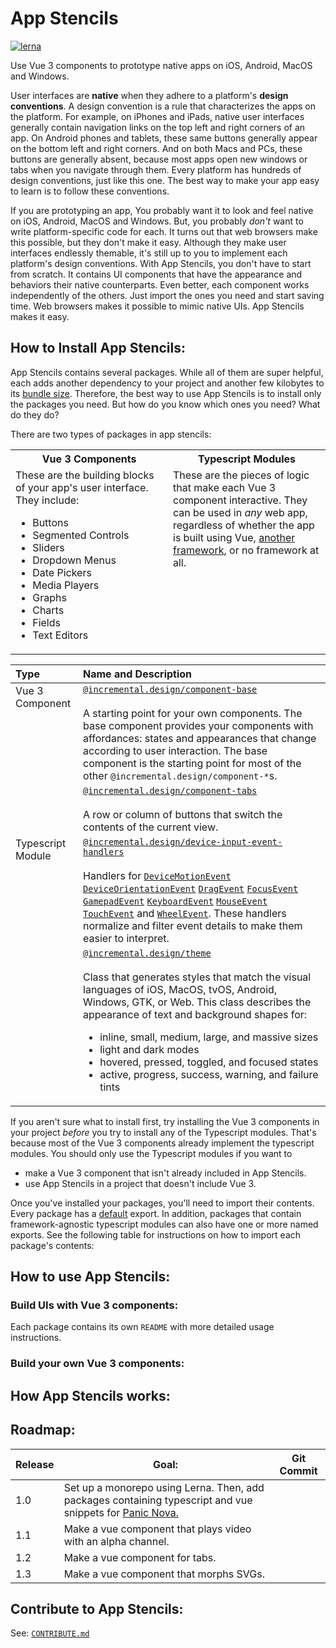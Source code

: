 # App Stencils

[![lerna](https://img.shields.io/badge/maintained%20with-lerna-cc00ff.svg)](https://lerna.js.org/)

Use Vue 3 components to prototype native apps on iOS, Android, MacOS and Windows.

User interfaces are **native** when they adhere to a platform's **design conventions**. A design convention is a rule that characterizes the apps on the platform. For example, on iPhones and iPads, native user interfaces generally contain navigation links on the top left and right corners of an app. On Android phones and tablets, these same buttons generally appear on the bottom left and right corners. And on both Macs and PCs, these buttons are generally absent, because most apps open new windows or tabs when you navigate through them. Every platform has hundreds of design conventions, just like this one. The best way to make your app easy to learn is to follow these conventions.

If you are prototyping an app, You probably want it to look and feel native on iOS, Android, MacOS and Windows. But, you probably _don't_ want to write platform-specific code for each. It turns out that web browsers make this possible, but they don't make it easy. Although they make user interfaces endlessly themable, it's still up to you to implement each platform's design conventions. With App Stencils, you don't have to start from scratch. It contains UI components that have the appearance and behaviors their native counterparts. Even better, each component works independently of the others. Just import the ones you need and start saving time. Web browsers makes it possible to mimic native UIs. App Stencils makes it easy.

## How to Install App Stencils:

App Stencils contains several packages. While all of them are super helpful, each adds another dependency to your project and another few kilobytes to its [bundle size](https://medium.com/@KasraKhosravi/slimming-down-your-bundle-size-d59db04c95d9). Therefore, the best way to use App Stencils is to install only the packages you need. But how do you know which ones you need? What do they do?

<!-- **The packages in App Stencils focus on just two things: handling user inputs, and displaying output**. You won't find packages that help you scaffold a backend, talk to an API, or set up a data model. If you're looking for a quick way to make a user interface, App Stencils is for you. If you're looking for a quick way to make an entire web app, App Stencils is also for you ... but you'll have to look elsewhere for your app's backend needs. -->

There are two types of packages in app stencils:

<table>
<tr>
<th>Vue 3 Components</th>
<th>Typescript Modules</th>
</tr>
<tr>
<td valign="top" width="50%">
	These are the building blocks of your app's user interface. They include:
		<ul>
			<li>Buttons</li>
			<li>Segmented Controls</li>
			<li>Sliders</li>
			<li>Dropdown Menus</li>
			<li>Date Pickers</li>
			<li>Media Players</li>
			<li>Graphs</li>
			<li>Charts</li>
			<li>Fields</li>
			<li>Text Editors</li>
		</ul>
</td>
<td valign="top" width="50%">
	These are the pieces of logic that make each Vue 3 component interactive. They can be used in <em>any</em> web app, regardless of whether the app is built using Vue, <a href="https://www.youtube.com/watch?v=cuHDQhDhvPE">another framework</a>, or no framework at all.
</td>
</tr>
</table>

 <!-- !List of Packages -->
<table>
<thead>
<tr>
	<th align="left">Type</th>
	<th align="left">Name and Description</th>
</tr>
</thead>
<tbody>

<!-- !Vue 3 Component -->
<!-- !vue3-component-base -->
<tr valign=top>
<td align="left" rowspan="2">Vue 3 Component</td>
<td align="left"><a href="./packages/vue3/component-base/README.md">
<code>@incremental.design/component-base</code>
</a>
<br>
<!-- place gif of the component in storybook here. make the gif link to a storybook hosted on github pages -->
<br/>
A starting point for your own components. The base component provides your components with affordances: states and appearances that change according to user interaction. The base component is the starting point for most of the other <code>@incremental.design/component-*</code>s.
<br/>
</td>
<!-- !vue3-component-base -->
<tr valign=top>

<td align="left"><a href="./packages/vue3/component-tabs/README.md">
<code>@incremental.design/component-tabs</code>
</a>
<br>
<!-- place gif of the component in storybook here. make the gif link to a storybook hosted on github pages -->
<br/>
A row or column of buttons that switch the contents of the current view.
<br/>
</td>
</tr>
</tr>
<!-- !Typescript Module -->
<tr valign="top">
<td align="left" rowspan="2">Typescript Module</td>
<td align="left">
<a href="./packages/shared/device-input-event-handlers/README.md">
<code>@incremental.design/device-input-event-handlers</code>
</a>
<br>
<!-- place gif of the component in storybook here. make the gif link to a storybook hosted on github pages -->
<br/>
Handlers for <code><a href="https://developer.mozilla.org/en-US/docs/Web/API/DeviceMotionEvent" target="_blank">DeviceMotionEvent</a></code> <code><a href="https://developer.mozilla.org/en-US/docs/Web/API/DeviceOrientationEvent" target="_blank">DeviceOrientationEvent</a></code> <code><a href="https://developer.mozilla.org/en-US/docs/Web/API/DragEvent" target="_blank">DragEvent</a></code> <code><a href="https://developer.mozilla.org/en-US/docs/Web/API/FocusEvent" target="_blank">FocusEvent</a></code> <code><a href="https://developer.mozilla.org/en-US/docs/Web/API/Gamepad_API/Using_the_Gamepad_API" target="_blank">GamepadEvent</a></code> <code><a href="https://developer.mozilla.org/en-US/docs/Web/API/KeyboardEvent" target="_blank">KeyboardEvent</a></code> <code><a href="https://developer.mozilla.org/en-US/docs/Web/API/MouseEvent" target="_blank">MouseEvent</a></code> <code><a href="https://developer.mozilla.org/en-US/docs/Web/API/TouchEvent" target="_blank">TouchEvent</a></code> and <code><a href="https://developer.mozilla.org/en-US/docs/Web/API/WheelEvent" target="_blank">WheelEvent</a></code>. These handlers normalize and filter event details to make them easier to interpret.
</td>
</tr>
<tr><td><a href="./packages/shared/theme/README.md"><code>@incremental.design/theme</code></a><br/>
<!-- place gif of the component in storybook here. make the gif link to a storybook hosted on github pages -->
<br/>
Class that generates styles that match the visual languages of iOS, MacOS, tvOS, Android, Windows, GTK, or Web. This class describes the appearance of text and background shapes for: <br><ul><li>inline, small, medium, large, and massive sizes</li><li>light and dark modes</li><li>hovered, pressed, toggled, and focused states</li><li>active, progress, success, warning, and failure tints</li></ul>
</td></tr>
</tbody>
</table>

If you aren't sure what to install first, try installing the Vue 3 components in your project _before_ you try to install any of the Typescript modules. That's because most of the Vue 3 components already implement the typescript modules. You should only use the Typescript modules if you want to

- make a Vue 3 component that isn't already included in App Stencils.
- use App Stencils in a project that doesn't include Vue 3.

Once you've installed your packages, you'll need to import their contents. Every package has a [default](https://developer.mozilla.org/en-US/docs/web/javascript/reference/statements/export#description) export. In addition, packages that contain framework-agnostic typescript modules can also have one or more named exports. See the following table for instructions on how to import each package's contents:

<!--
	need to build the storybook to github pages

	see: https://dev.to/kouts/deploy-storybook-to-github-pages-3bij


	and then for each component, make a thumbnail that links to the storybook page in the 'demo' field
 -->

## How to use App Stencils:

<!-- app stencils contains packages for handling input (vue plugins, typescript modules), and (vue components) for displaying output -->

### Build UIs with Vue 3 components:

<!-- need to explain that each vue 3 package exports ONE component. Every component shares certain props and styles, and each have their own unique props/styles. Need to let reader know that no matter what vue component they use, the 'basic' set of tunables is the same -->

<!--

each vue component contains a default appearance, a prop that accepts style configuration data (from the seamlss-vue style plugin), a default slot, and a suspense slot. If you don't use these slots, the component will show a default appearance. If you do, you can change the appearance with just a single string argument 'ios' 'android' 'macos' 'windows' 'gtk' 'blueprint', or you can initialize the seamlss-vue plugin and pass a reference to that

the default slot and suspense slot always contain the same scoped props

slots let you swap out the template, without swapping out the script: change the appearance, keep the behavior

in addition, some components have other named slots, each of which contain their own scoped props.

finally, each component conditionally applies css selectors that you can hook into in your slot templates. all components will style the following selectors (need to grab and list selectors) according to their states. Every componnet will have more detailed documentation on how it grabs and styles selectors

 -->

Each package contains its own `README` with more detailed usage instructions.

### Build your own Vue 3 components:

<!-- need to explain that almost ALL logic is actually abstracted into typescript libraries, each of which provides a single default export, and destructurable functions. each library does ONE thing, and every function in a library shares a similar signature. functions of different signatures live in different libraries

also, almost all functions in a library tend to share the same few generics. once you understand a library's generic, you understand the library itself
 -->

## How App Stencils works:

<!--
every vue component is actually built off of the base component

the base component is actually built off of the event listeners and seamlss styles

if you want to make your own components, you can follow this pattern, and consult base component docs
 -->

## Roadmap:

<table>
<thead>
<tr>
<th>Release</th>
<th>Goal:</th>
<th>Git Commit</th>
</tr>
</thead>
<tbody>
<tr>
<td>1.0</td>
<td>Set up a monorepo using Lerna. Then, add packages containing typescript and vue snippets for <a href="https://nova.app">Panic Nova.</a></td>
<td></td>
</tr>
<tr>
<td>1.1</td>
<td>Make a vue component that plays video with an alpha channel.</td>
<td></td>
</tr>
<tr>
<td>1.2</td>
<td>Make a vue component for tabs.</td>
<td></td>
</tr>
<tr>
<td>1.3</td>
<td>Make a vue component that morphs SVGs.</td>
<td></td>
</tr>
</tbody>
</table>

## Contribute to App Stencils:

See: [`CONTRIBUTE.md`](./CONTRIBUTE.md)

<!-- * what you want the reader to do -->

<!-- * why?
	 * desired outcome
	 * underlying problem
	 * action
	 * compare action to doing nothing -->

<!-- * how tell if succeeded? -->
